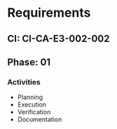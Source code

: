 # Requirements

## CI: CI-CA-E3-002-002
## Phase: 01

### Activities
- Planning
- Execution
- Verification
- Documentation
